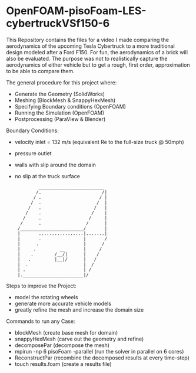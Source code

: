 # OpenFOAM-pisoFoam-LES-cybertruckVSf150-6

This Repository contains the files for a video I made comparing the aerodynamics of the upcoming Tesla Cybertruck to a more traditional design modeled after a Ford F150. For fun, the aerodynamics of a brick will also be evaluated.
The purpose was not to realistically capture the aerodynamics of either vehicle but to get a rough, first order, approximation to be able to compare them.

The general procedure for this project where:
- Generate the Geometry (SolidWorks)
- Meshing (BlockMesh & SnappyHexMesh)
- Specifying Boundary conditions (OpenFOAM)
- Running the Simulation (OpenFOAM)
- Postprocessing (ParaView & Blender)

Boundary Conditions:
- velocity inlet = 132 m/s (equivalent Re to the full-size truck @ 50mph)
- pressure outlet
- walls with slip around the domain
- no slip at the truck surface


               _________________________
              /.                       /|
             / .                      / |
            /  .                     /  |
           /   .                    /   |
          /    .                   /    |
	     /     .                  /     |
	    /      .                 /      |
       /________________________/       |
       |       .................|.......|
       |       .                |       /
       |      .                 |      /
       |     .         __       |     /
       |    .        /__/|      |    /
       |   .         |__|/      |   /
       |  .                     |  /
       | .                      | /
       |._______________________|/
       

Steps to improve the Project:
- model the rotating wheels
- generate more accurate vehicle models
- greatly refine the mesh and increase the domain size

Commands to run any Case:
- blockMesh (create base mesh for domain)
- snappyHexMesh (carve out the geometry and refine)
- decomposePar (decompose the mesh)
- mpirun -np 6 pisoFoam -parallel (run the solver in parallel on 6 cores)
- ReconstructPar (recombine the decomposed results at every time-step)
- touch results.foam (create a results file)
